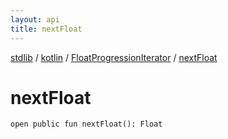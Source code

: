 ```yaml
---
layout: api
title: nextFloat
---
```

[stdlib](../../index.md) / [kotlin](../index.md) / [FloatProgressionIterator](index.md) / [nextFloat](nextFloat.md)

# nextFloat

```
open public fun nextFloat(): Float
```
